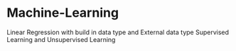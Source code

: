 # Machine-Learning
Linear Regression with build in data type and External data type
Supervised Learning and Unsupervised Learning

